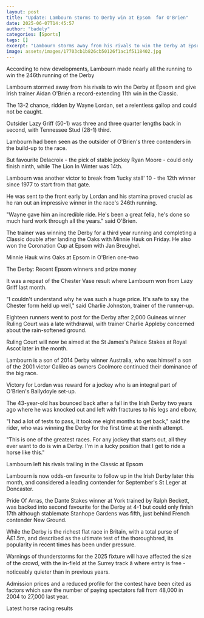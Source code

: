 ```yaml
---
layout: post
title: "Update: Lambourn storms to Derby win at Epsom  for O'Brien"
date: 2025-06-07T14:45:57
author: "badely"
categories: [Sports]
tags: []
excerpt: "Lambourn storms away from his rivals to win the Derby at Epsom and give Irish trainer Aidan O'Brien a record-extending 11th win in the Classic."
image: assets/images/17703cb1b826cb50126f1ac1f5118402.jpg
---
```


According to new developments, Lambourn made nearly all the running to win the 246th running of the Derby

Lambourn stormed away from his rivals to win the Derby at Epsom and give Irish trainer Aidan O'Brien a record-extending 11th win in the Classic.

The 13-2 chance, ridden by Wayne Lordan, set a relentless gallop and could not be caught.

Outsider Lazy Griff (50-1) was three and three quarter lengths back in second, with Tennessee Stud (28-1) third.

Lambourn had been seen as the outsider of O'Brien's three contenders in the build-up to the race.

But favourite Delacroix - the pick of stable jockey Ryan Moore - could only finish ninth, while The Lion In Winter was 14th.

Lambourn was another victor to break from 'lucky stall' 10 - the 12th winner since 1977 to start from that gate.

He was sent to the front early by Lordan and his stamina proved crucial as he ran out an impressive winner in the race's 246th running.

"Wayne gave him an incredible ride. He's been a great fella, he's done so much hard work through all the years." said O'Brien.

The trainer was winning the Derby for a third year running and completing a Classic double after landing the Oaks with Minnie Hauk on Friday. He also won the Coronation Cup at Epsom with Jan Breughel.

Minnie Hauk wins Oaks at Epsom in O'Brien one-two

The Derby: Recent Epsom winners and prize money

It was a repeat of the Chester Vase result where Lambourn won from Lazy Griff last month.

"I couldn't understand why he was such a huge price. It's safe to say the Chester form held up well," said Charlie Johnston, trainer of the runner-up.

Eighteen runners went to post for the Derby after 2,000 Guineas winner Ruling Court was a late withdrawal, with trainer Charlie Appleby concerned about the rain-softened ground.

Ruling Court will now be aimed at the St James's Palace Stakes at Royal Ascot later in the month.

Lambourn is a son of 2014 Derby winner Australia, who was himself a son of the 2001 victor Galileo as owners Coolmore continued their dominance of the big race.

Victory for Lordan was reward for a jockey who is an integral part of O'Brien's Ballydoyle set-up.

The 43-year-old has bounced back after a fall in the Irish Derby two years ago where he was knocked out and left with fractures to his legs and elbow,

"I had a lot of tests to pass, it took me eight months to get back," said the rider, who was winning the Derby for the first time at the ninth attempt.

"This is one of the greatest races. For any jockey that starts out, all they ever want to do is win a Derby. I'm in a lucky position that I get to ride a horse like this."

Lambourn left his rivals trailing in the Classic at Epsom

Lambourn is now odds-on favourite to follow up in the Irish Derby later this month, and considered a leading contender for September's St Leger at Doncaster.

Pride Of Arras, the Dante Stakes winner at York trained by Ralph Beckett, was backed into second favourite for the Derby at 4-1 but could only finish 17th although stablemate Stanhope Gardens was fifth, just behind French contender New Ground.

While the Derby is the richest flat race in Britain, with a total purse of Â£1.5m, and described as the ultimate test of the thoroughbred, its popularity in recent times has been under pressure.

Warnings of thunderstorms for the 2025 fixture will have affected the size of the crowd, with the in-field at the Surrey track â where entry is free - noticeably quieter than in previous years.

Admission prices and a reduced profile for the contest have been cited as factors which saw the number of paying spectators fall from 48,000 in 2004 to 27,000 last year.

Latest horse racing results

